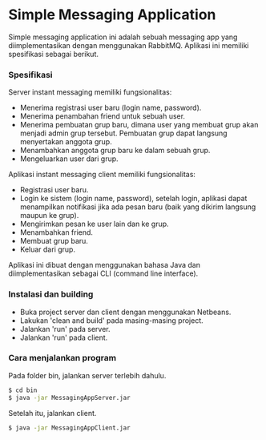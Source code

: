 # Simple Messaging Application
Simple messaging application ini adalah sebuah messaging app yang diimplementasikan dengan menggunakan RabbitMQ. Aplikasi ini memiliki spesifikasi sebagai berikut.

### Spesifikasi
Server instant messaging memiliki fungsionalitas:
- Menerima registrasi user baru (login name, password).
- Menerima penambahan friend untuk sebuah user.
- Menerima pembuatan grup baru, dimana user yang membuat grup akan menjadi admin grup tersebut. Pembuatan grup dapat langsung menyertakan anggota grup.
- Menambahkan anggota grup baru ke dalam sebuah grup.
- Mengeluarkan user dari grup.

Aplikasi instant messaging client memiliki fungsionalitas:
- Registrasi user baru.
- Login ke sistem (login name, password), setelah login, aplikasi dapat menampilkan notifikasi jika ada pesan baru (baik yang dikirim langsung maupun ke grup).
- Mengirimkan pesan ke user lain dan ke grup.
- Menambahkan friend.
- Membuat grup baru.
- Keluar dari grup.

Aplikasi ini dibuat dengan menggunakan bahasa Java dan diimplementasikan sebagai CLI (command line interface).

### Instalasi dan building
- Buka project server dan client dengan menggunakan Netbeans.
- Lakukan 'clean and build' pada masing-masing project.
- Jalankan 'run' pada server.
- Jalankan 'run' pada client.

### Cara menjalankan program
Pada folder bin, jalankan server terlebih dahulu.
```sh
$ cd bin
$ java -jar MessagingAppServer.jar
```
Setelah itu, jalankan client.
```sh
$ java -jar MessagingAppClient.jar
```
